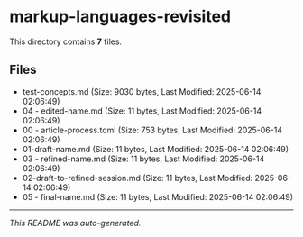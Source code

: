# markup-languages-revisited

This directory contains **7** files.

## Files

- test-concepts.md (Size: 9030 bytes, Last Modified: 2025-06-14 02:06:49)
- 04 - edited-name.md (Size: 11 bytes, Last Modified: 2025-06-14 02:06:49)
- 00 - article-process.toml (Size: 753 bytes, Last Modified: 2025-06-14 02:06:49)
- 01-draft-name.md (Size: 11 bytes, Last Modified: 2025-06-14 02:06:49)
- 03 - refined-name.md (Size: 11 bytes, Last Modified: 2025-06-14 02:06:49)
- 02-draft-to-refined-session.md (Size: 11 bytes, Last Modified: 2025-06-14 02:06:49)
- 05 - final-name.md (Size: 11 bytes, Last Modified: 2025-06-14 02:06:49)

---
*This README was auto-generated.*
